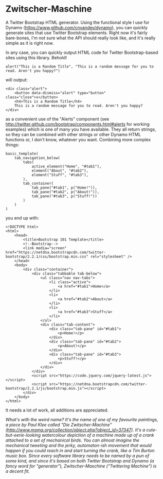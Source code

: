 Zwitscher-Maschine
==================

A Twitter Bootstrap HTML generator. Using the functional style I use for Dynamo
(https://www.github.com/cnvandev/dynamo), you can quickly generate sites that
use Twitter Bootstrap elements. Right now it's fairly bare-bones, I'm not sure
what the API should really look like, and it's really simple as it is right now.

In any case, you can quickly output HTML code for Twitter Bootstrap-based sites
using this library. Behold!

    alert("This is a Random Title", "This is a random message for you to read. Aren't you happy?")

will output:

    <div class="alert">
        <button data-dismiss="alert" type="button" class="close">x</button>
        <h4>This is a Random Title</h4>
        This is a random message for you to read. Aren't you happy?
    </div>

as a convenient use of the "Alerts" component (see
http://twitter.github.com/bootstrap/components.html#alerts for working examples)
which is one of many you have available. They all return strings, so they can be
combined with other strings or other Dynamo HTML functions or, I don't know,
whatever you want. Combining more complex things:

    basic_template(
        tab_navigation_below(
            tabs(
                active_element("Home", "#tab1"),
                element("About", "#tab2"),
                element("Stuff", "#tab3"),
            ),
            tab_container(
                tab_pane("#tab1", p("Home!")),
                tab_pane("#tab2", p("About!")),
                tab_pane("#tab3", p("Stuff!"))
            )
        )
    )

you end up with:

    <!DOCTYPE html>
    <html>
        <head>
            <title>Bootstrap 101 Template</title>
            <!--Bootstrap-->
            <link media="screen" href="https://netdna.bootstrapcdn.com/twitter-bootstrap/2.2.1/css/bootstrap.min.css" rel="stylesheet" />
        </head>
        <body>
            <div class="container">
                <div class="tabbable tab-below">
                    <ul class="nav nav-tabs">
                        <li class="active">
                            <a href="#tab1">Home</a>
                        </li>
                        <li>
                            <a href="#tab2">About</a>
                        </li>
                        <li>
                            <a href="#tab3">Stuff</a>
                        </li>
                    </ul>
                    <div class="tab-content">
                        <div class="tab-pane" id="#tab1">
                            <p>Home!</p>
                        </div>
                        <div class="tab-pane" id="#tab2">
                            <p>About!</p>
                        </div>
                        <div class="tab-pane" id="#tab3">
                            <p>Stuff!</p>
                        </div>
                    </div>
                </div>
                <script src="https://code.jquery.com/jquery-latest.js"></script>
                <script src="https://netdna.bootstrapcdn.com/twitter-bootstrap/2.2.1/js/bootstrap.min.js"></script>
            </div>
        </body>
    </html>

It needs a lot of work, all additions are appreciated.

*What's with the weird name? It's the name of one of my favourite paintings, a
piece by Paul Klee called "Die Zwitscher-Machine"
(http://www.moma.org/collection/object.php?object_id=37347). It's a
cute-but-eerie-looking watercolour depiction of a machine made up of a crank
attached to a set of mechanical birds. You can almost imagine the mechanical
tweeting and the jerky, automaton-ish movement that would happen if you could
reach in and start turning the crank, like a Tim Burton music box. Since every
software library needs to be named by a pun of some kind, and since it's based
on both Twitter Bootstrap and Dynamo (a fancy word for "generator"),
Zwitscher-Maschine ("Twittering Machine") is a decent fit.*